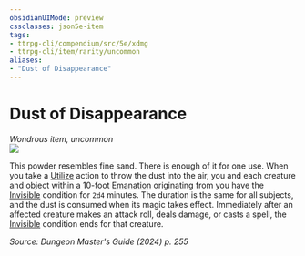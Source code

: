 ```yaml
---
obsidianUIMode: preview
cssclasses: json5e-item
tags:
- ttrpg-cli/compendium/src/5e/xdmg
- ttrpg-cli/item/rarity/uncommon
aliases: 
- "Dust of Disappearance"
---
```

# Dust of Disappearance
*Wondrous item, uncommon*  
![](2-Mechanics/CLI/items/img/dust-of-disappearance.webp#right)


This powder resembles fine sand. There is enough of it for one use. When you take a [Utilize](2-Mechanics/CLI/rules/actions.md#Utilize) action to throw the dust into the air, you and each creature and object within a 10-foot [Emanation](2-Mechanics/CLI/rules/variant-rules/emanation-area-of-effect-xphb.md) originating from you have the [Invisible](2-Mechanics/CLI/rules/conditions.md#Invisible) condition for `2d4` minutes. The duration is the same for all subjects, and the dust is consumed when its magic takes effect. Immediately after an affected creature makes an attack roll, deals damage, or casts a spell, the [Invisible](2-Mechanics/CLI/rules/conditions.md#Invisible) condition ends for that creature.

*Source: Dungeon Master's Guide (2024) p. 255*